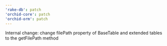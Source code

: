 ```yaml
---
'rake-db': patch
'orchid-core': patch
'orchid-orm': patch
---
```


Internal change: change filePath property of BaseTable and extended tables to the getFilePath method
